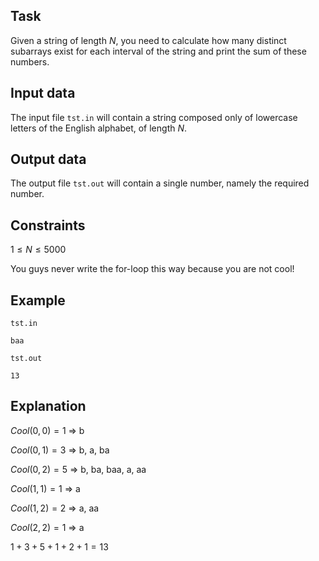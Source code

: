 ## Task

Given a string of length $N$, you need to calculate how many distinct subarrays exist for each interval of the string and print the sum of these numbers.

## Input data

The input file `tst.in` will contain a string composed only of lowercase letters of the English alphabet, of length $N$.

## Output data

The output file `tst.out` will contain a single number, namely the required number.

## Constraints

$1 \leq N \leq 5000$

You guys never write the for-loop this way because you are not cool!

## Example

`tst.in`
```
baa
```

`tst.out`
```
13
```

## Explanation

$Cool (0,0) = 1$ $\Rightarrow$ b 

$Cool (0,1) = 3$ $\Rightarrow$ b, a, ba 

$Cool (0,2) = 5$ $\Rightarrow$ b, ba, baa, a, aa 

$Cool (1,1) = 1$ $\Rightarrow$ a 

$Cool (1,2) = 2$ $\Rightarrow$ a, aa 

$Cool (2,2) = 1$ $\Rightarrow$ a 

$1 + 3 + 5 + 1 + 2 + 1 = 13$